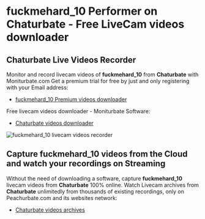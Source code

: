 # fuckmehard_10 Performer on Chaturbate - Free LiveCam videos downloader

## Chaturbate Live Videos Recorder

Monitor and record livecam videos of **fuckmehard_10** from **Chaturbate** with Moniturbate.com
Get a premium trial for free by just and only registering with your Email address:
* [fuckmehard_10 Premium videos downloader](https://moniturbate.com/request-demo-licence-key.html)

Free livecam videos downloader - Moniturbate Software:
* [Chaturbate videos downloader](https://moniturbate.com/moniturbate-download-software.html)

![fuckmehard_10 livecam videos recorder](https://peachurnet.com/templates/moniturbate-software.png)


## Capture fuckmehard_10 videos from the Cloud and watch your recordings on Streaming

Without the need of downloading a software, capture **fuckmehard_10** livecam videos from **Chaturbate** 100% online.
Watch Livecam archives from **Chaturbate** unlimitedly from thousands of existing recordings, only on Peachurbate.com and its websites network:
* [Chaturbate videos archives](https://peachurnet.com/)
